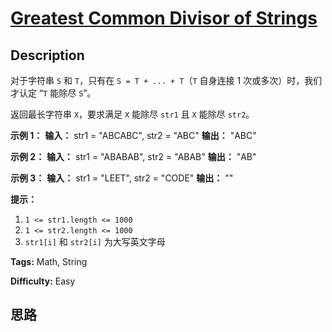 # [Greatest Common Divisor of Strings][title]

## Description

对于字符串 `S` 和 `T`，只有在 `S = T + ... + T`（`T` 自身连接 1 次或多次）时，我们才认定 “`T` 能除尽 `S`”。

返回最长字符串 `X`，要求满足 `X` 能除尽 `str1` 且 `X` 能除尽 `str2`。

**示例 1：**
            **输入：** str1 = "ABCABC", str2 = "ABC"    **输出：** "ABC"    

**示例 2：**
            **输入：** str1 = "ABABAB", str2 = "ABAB"    **输出：** "AB"    

**示例 3：**
            **输入：** str1 = "LEET", str2 = "CODE"    **输出：** ""    

**提示：**

  1. `1 <= str1.length <= 1000`
  2. `1 <= str2.length <= 1000`
  3. `str1[i]` 和 `str2[i]` 为大写英文字母


**Tags:** Math, String

**Difficulty:** Easy

## 思路

[title]: https://leetcode-cn.com/problems/greatest-common-divisor-of-strings
